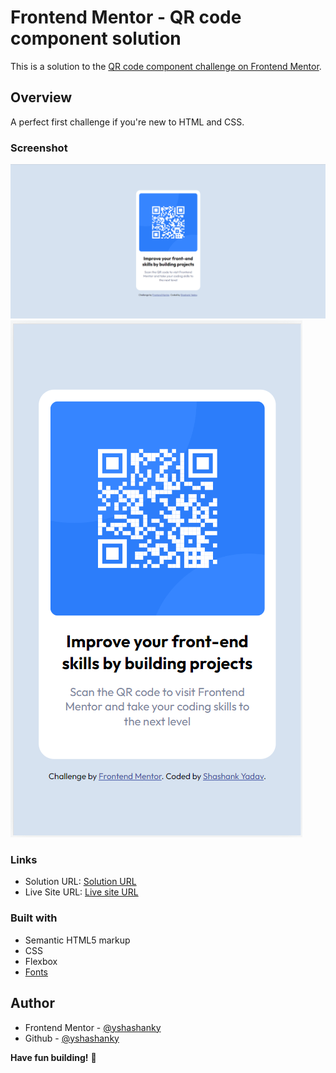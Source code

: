 # Frontend Mentor - QR code component solution

This is a solution to the [QR code component challenge on Frontend Mentor](https://www.frontendmentor.io/challenges/qr-code-component-iux_sIO_H).

## Overview

A perfect first challenge if you're new to HTML and CSS.

### Screenshot

![](./images/deployed1.png)
![](./images/deployed2.png)

### Links

- Solution URL: [Solution URL](https://github.com/yshashanky/qr-code-component-main)
- Live Site URL: [Live site URL](https://qr-code-component-yshashanky.netlify.app)

### Built with

- Semantic HTML5 markup
- CSS
- Flexbox
- [Fonts](https://fonts.google.com/specimen/Outfit)

## Author

- Frontend Mentor - [@yshashanky](https://www.frontendmentor.io/profile/yshashanky)
- Github - [@yshashanky](https://github.com/yshashanky)

**Have fun building!** 🚀
